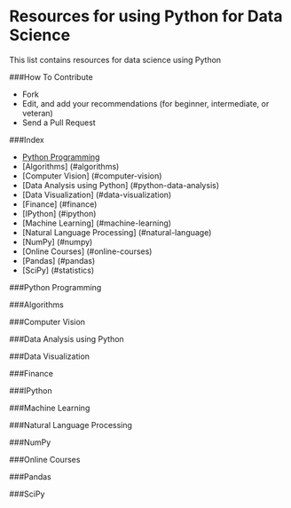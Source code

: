Resources for using Python for Data Science
======================
This list contains resources for data science using Python

###How To Contribute
- Fork
- Edit, and add your recommendations (for beginner, intermediate, or veteran) 
- Send a Pull Request

###Index
* [Python Programming](#python-programming)
* [Algorithms] (#algorithms)
* [Computer Vision] (#computer-vision)
* [Data Analysis using Python] (#python-data-analysis)
* [Data Visualization] (#data-visualization)
* [Finance] (#finance)
* [IPython] (#ipython)
* [Machine Learning] (#machine-learning)
* [Natural Language Processing] (#natural-language)
* [NumPy] (#numpy)
* [Online Courses] (#online-courses)
* [Pandas] (#pandas)
* [SciPy] (#statistics)

###Python Programming

###Algorithms

###Computer Vision

###Data Analysis using Python

###Data Visualization

###Finance

###IPython

###Machine Learning

###Natural Language Processing

###NumPy

###Online Courses

###Pandas

###SciPy
